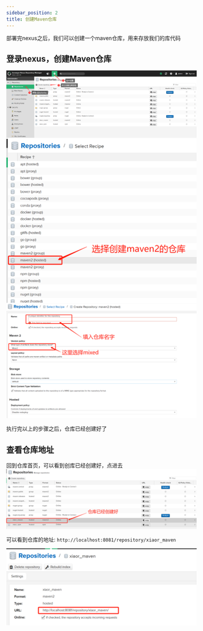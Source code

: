 ```yaml
---
sidebar_position: 2
title: 创建Maven仓库
---
```


部署完nexus之后，我们可以创建一个maven仓库，用来存放我们的库代码
## 登录nexus，创建Maven仓库
![创建Maven仓库](./images/create_maven_repositories.png)
![](./images/%E5%BE%AE%E4%BF%A1%E5%9B%BE%E7%89%87_20230410165837.png)
![](./images/%E5%BE%AE%E4%BF%A1%E5%9B%BE%E7%89%87_20230410170006.png)

执行完以上的步骤之后，仓库已经创建好了
## 查看仓库地址
回到仓库首页，可以看到创库已经创建好，点进去
![](./images/%E5%BE%AE%E4%BF%A1%E5%9B%BE%E7%89%87_20230410170159.png)

可以看到仓库的地址: `http://localhost:8081/repository/xiaor_maven`

![](./images/微信图片_20230410170254.png)